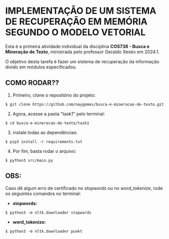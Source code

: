 # IMPLEMENTAÇÃO DE UM SISTEMA DE RECUPERAÇÃO EM MEMÓRIA SEGUNDO O MODELO VETORIAL

Esta é a primeira atividade individual da disciplina **COS738 - Busca e Mineração de Texto**, ministrada pelo professor Geraldo Xexéo em 2024.1.

O objetivo desta tarefa é fazer um sistema de recuperação da informação divido em módulos especificados.

## COMO RODAR??

1. Primeiro, clone o repositório do projeto:

```
$ git clone https://github.com/naygomes/busca-e-mineracao-de-texto.git
```

2. Agora, acesse a pasta "task1" pelo terminal:

```
$ cd busca-e-mineracao-de-texto/task1
```

3. instale todas as dependências:

```
$ pip3 install -r requirements.txt
```

4. Por fim, basta rodar o arquivo:

```
$ python3 src/main.py
```

## OBS:

Caso dê algum erro de certificado no _stopwords_ ou no _word_tokenize_, rode os seguintes comandos no terminal:

- **stopwords:**

```
$ python3 -m nltk.downloader stopwords
```

- **word_tokenize:**

```
$ python3 -m nltk.downloader punkt
```
